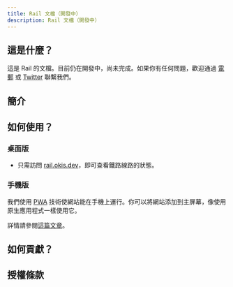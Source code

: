 ```yaml
---
title: Rail 文檔（開發中）
description: Rail 文檔（開發中）
---
```


## 這是什麼？

這是 Rail 的文檔。目前仍在開發中，尚未完成。如果你有任何問題，歡迎通過 [電郵](mailto:hi@okis.dev) 或 [Twitter](https://twitter.com/okisdev) 聯繫我們。

## 簡介

## 如何使用？

### 桌面版

- 只需訪問 [rail.okis.dev](https://rail.okis.dev)，即可查看鐵路線路的狀態。

### 手機版

我們使用 [PWA](https://en.wikipedia.org/wiki/Progressive_web_application) 技術使網站能在手機上運行。你可以將網站添加到主屏幕，像使用原生應用程式一樣使用它。

詳情請參閱[這篇文章](https://www.cdc.gov/niosh/mining/content/hearingloss/installPWA.html)。

## 如何貢獻？

## 授權條款
